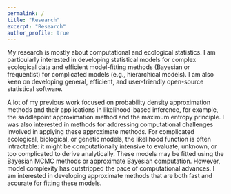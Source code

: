 ```yaml
---
permalink: /
title: "Research"
excerpt: "Research"
author_profile: true
---
```


My research is mostly about computational and ecological statistics. I am particularly interested in developing statistical models for complex ecological data and efficient model-fitting methods (Bayesian or frequentist) for complicated models (e.g., hierarchical models). I am also keen on developing general, efficient, and user-friendly open-source statistical software. 

A lot of my previous work focused on probability density approximation methods and their applications in likelihood-based inference, for example, the saddlepoint approximation method and the maximum entropy principle. I was also interested in methods for addressing computational challenges involved in applying these approximate methods. For complicated ecological, biological, or genetic models, the likelihood function is often intractable: it might be computationally intensive to evaluate, unknown, or too complicated to derive analytically. These models may be fitted using the Bayesian MCMC methods or approximate Bayesian computation. However, model complexity has outstripped the pace of computational advances. I am interested in developing approximate methods that are both fast and accurate for fitting these models.
